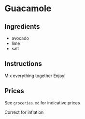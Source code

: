 # Guacamole
## Ingredients
* avocado
* lime
* salt
## Instructions
Mix everything together
Enjoy!

## Prices

See `groceries.md` for indicative prices

Correct for inflation

